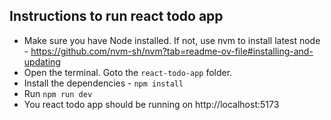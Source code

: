 ## Instructions to run react todo app

- Make sure you have Node installed. If not, use nvm to install latest node - https://github.com/nvm-sh/nvm?tab=readme-ov-file#installing-and-updating
- Open the terminal. Goto the `react-todo-app` folder.
- Install the dependencies - `npm install`
- Run `npm run dev`
- You react todo app should be running on http://localhost:5173
